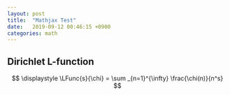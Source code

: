 ```yaml
---
layout: post
title:  "Mathjax Test"
date:   2019-09-12 00:46:15 +0900
categories: math
---
```

<div style="display: none">
<script type="math/tex; mode=display">
\newcommand{\LFunc}[2]{L(#1,#2)}
</script>
</div>

## Dirichlet L-function

$$
\displaystyle \LFunc{s}{\chi} = \sum _{n=1}^{\infty} \frac{\chi(n)}{n^s}
$$
